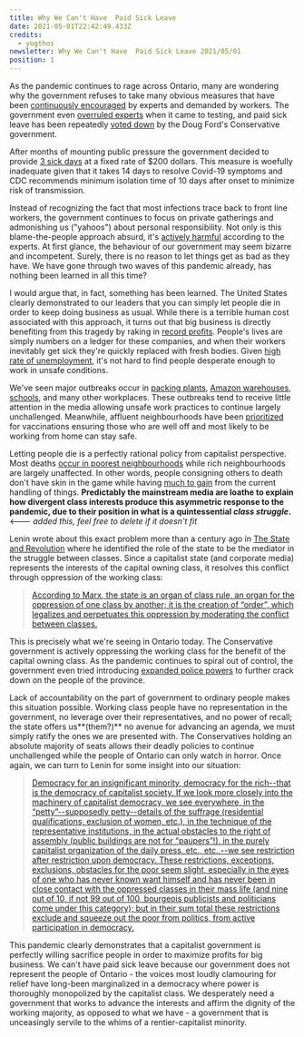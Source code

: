 ```yaml
---
title: Why We Can't Have  Paid Sick Leave
date: 2021-05-01T22:42:49.433Z
credits:
  - yogthos
newsletter: Why We Can't Have  Paid Sick Leave 2021/05/01
position: 1
---
```

As the pandemic continues to rage across Ontario, many are wondering why the government refuses to take many obvious measures that have been [continuously encouraged](https://pressprogress.ca/3-times-doug-ford-ignored-health-experts-advice-about-how-to-keep-ontario-safe-from-covid-19/) by experts and demanded by workers. The government even [overruled experts](https://www.theglobeandmail.com/canada/article-doug-ford-overrode-ontarios-top-doctor-on-covid-19-tests-overwhelming/) when it came to testing, and paid sick leave has been repeatedly [voted down](https://www.hrreporter.com/focus-areas/compensation-and-benefits/ontario-conservatives-vote-down-paid-sick-days/355346) by the Doug Ford's Conservative government.

After months of mounting public pressure the government decided to provide [3 sick days](https://www.cbc.ca/news/canada/toronto/covid-19-ontario-april-28-2021-cases-slowing-1.6005192) at a fixed rate of $200 dollars. This measure is woefully inadequate given that it takes 14 days to resolve Covid-19 symptoms and CDC recommends minimum isolation time of 10 days after onset to minimize risk of transmission. 

Instead of recognizing the fact that most infections trace back to front line workers, the government continues to focus on private gatherings and admonishing us ("yahoos") about personal responsibility. Not only is this blame-the-people approach absurd, it's [actively harmful](https://toronto.ctvnews.ca/premier-ford-reverses-decision-to-close-ontario-playgrounds-amid-backlash-1.5391546) according to the experts. At first glance, the behaviour of our government may seem bizarre and incompetent. Surely, there is no reason to let things get as bad as they have. We have gone through two waves of this pandemic already, has nothing been learned in all this time?

I would argue that, in fact, something has been learned. The United States clearly demonstrated to our leaders that you can simply let people die in order to keep doing business as usual. While there is a terrible human cost associated with this approach, it turns out that big business is directly benefiting from this tragedy by raking in [record profits](https://www.taxfairness.ca/sites/default/files/resource/c4tf_record_profits_report_tues_dec_22_2020.pdf). People's lives are simply numbers on a ledger for these companies, and when their workers inevitably get sick they're quickly replaced with fresh bodies. Given [high rate of unemployment](https://www150.statcan.gc.ca/n1/daily-quotidien/210205/dq210205a-eng.htm), it's not hard to find people desperate enough to work in unsafe conditions.

We've seen major outbreaks occur in [packing plants](https://www.cbc.ca/news/canada/toronto/toronto-officials-update-covid-886-february-1-1.5896069), [Amazon warehouses](https://www.thestar.com/news/gta/2021/03/21/more-than-600-amazon-workers-in-brampton-got-covid-19-why-were-so-few-reported-to-the-province.html), [schools](https://www.ontario.ca/page/covid-19-cases-schools-and-child-care-centres), and many other workplaces. These outbreaks tend to receive little attention in the media allowing unsafe work practices to continue largely unchallenged. Meanwhile, affluent neighbourhoods have been [prioritized](https://www.thestar.com/news/gta/2021/04/20/ontario-ignored-its-own-science-tables-advice-on-several-covid-19-vaccine-hotspot-postal-codes.html) for vaccinations ensuring those who are well off and most likely to be working from home can stay safe.

Letting people die is a perfectly rational policy from capitalist perspective. Most deaths [occur in poorest neighbourhoods](https://globalnews.ca/news/6282548/ontario-poorest-neighbourhoods-avoidable-deaths-study/) while rich neighbourhoods are largely unaffected. In other words, people consigning others to death don't have skin in the game while having [much to gain](https://www.bnnbloomberg.ca/canada-s-top-billionaires-gained-37b-since-covid-19-began-report-1.1495459) from the current handling of things. **Predictably the mainstream media are loathe to explain how divergent class interests produce this asymmetric response to the pandemic, due to their position in what is a quintessential *class struggle*.** <--- *added this, feel free to delete if it doesn't fit*

Lenin wrote about this exact problem more than a century ago in [The State and Revolution](https://www.marxists.org/archive/lenin/works/1917/staterev/) where he identified the role of the state to be the mediator in the struggle between classes. Since a capitalist state (and corporate media) represents the interests of the capital owning class, it resolves this conflict through oppression of the working class:

> [According to Marx, the state is an organ of class rule, an organ for the oppression of one class by another; it is the creation of “order”, which legalizes and perpetuates this oppression by moderating the conflict between classes.](https://www.marxists.org/archive/lenin/works/1917/staterev/ch01.htm)

This is precisely what we're seeing in Ontario today. The Conservative government is actively oppressing the working class for the benefit of the capital owning class. As the pandemic continues to spiral out of control, the government even tried introducing [expanded police powers](https://www.nytimes.com/2021/04/17/world/ontario-covid-cases-police-canada.html) to further crack down on the people of the province.

Lack of accountability on the part of government to ordinary people makes this situation possible. Working class people have no representation in the government, no leverage over their representatives, and no power of recall; the state offers us**(them?)** no avenue for advancing an agenda, we must simply ratify the ones we are presented with. The Conservatives holding an absolute majority of seats allows their deadly policies to continue unchallenged while the people of Ontario can only watch in horror. Once again, we can turn to Lenin for some insight into our situation:

> [Democracy for an insignificant minority, democracy for the rich--that is the democracy of capitalist society. If we look more closely into the machinery of capitalist democracy, we see everywhere, in the “petty”--supposedly petty--details of the suffrage (residential qualifications, exclusion of women, etc.), in the technique of the representative institutions, in the actual obstacles to the right of assembly (public buildings are not for “paupers”!), in the purely capitalist organization of the daily press, etc., etc.,--we see restriction after restriction upon democracy. These restrictions, exceptions, exclusions, obstacles for the poor seem slight, especially in the eyes of one who has never known want himself and has never been in close contact with the oppressed classes in their mass life (and nine out of 10, if not 99 out of 100, bourgeois publicists and politicians come under this category); but in their sum total these restrictions exclude and squeeze out the poor from politics, from active participation in democracy.](https://www.marxists.org/archive/lenin/works/1917/staterev/ch05.htm)

This pandemic clearly demonstrates that a capitalist government is perfectly willing sacrifice people in order to maximize profits for big business. We can't have paid sick leave because our government does not represent the people of Ontario - the voices most loudly clamouring for relief have long-been marginalized in a democracy where power is thoroughly monopolized by the capitalist class. We desperately need a government that works to advance the interests and affirm the dignity of the working majority, as opposed to what we have - a government that is unceasingly servile to the whims of a rentier-capitalist minority.